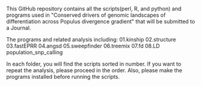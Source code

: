 This GitHub repository contains all the scripts(perl, R, and python) and programs used in "Conserved drivers of genomic landscapes of differentiation 
across Populus divergence gradient" that will be submitted to a Journal.

The programs and related analysis including:
01.kinship
02.structure
03.fastEPRR
04.angsd
05.sweepfinder
06.treemix
07.fd
08.LD
population_snp_calling

In each folder, you will find the scripts sorted in number. If you want to repeat the analysis, please proceed in the order. Also, please make the programs installed before running the scripts. 
